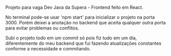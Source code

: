Projeto para vaga Dev Java da Supera - Frontend feito em React.

No terminal pode-se usar 'npm start' para inicializar o projeto na porta 3000. Porém deixei a anotação no backend que aceita qualquer outra porta para evitar 
problemas ou conflitos.

Subi o projeto todo em um commit só pois fiz tudo em um dia, diferentemente do meu backend que fui fazendo atualizações constantes conforme a necessidade e commitando.
